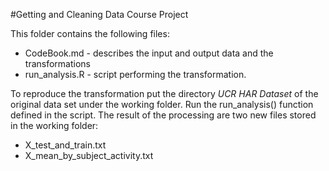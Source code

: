 #Getting and Cleaning Data Course Project

This folder contains the following files:
* CodeBook.md - describes the input and output data and the transformations
* run_analysis.R - script performing the transformation.

To reproduce the transformation put the directory *UCR HAR Dataset* of the original data set under the working folder. 
Run the run_analysis() function defined in the script. The result of the processing are two new files stored in the working folder:
* X_test_and_train.txt
* X_mean_by_subject_activity.txt